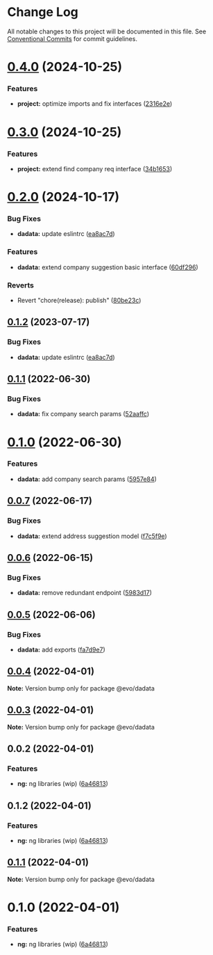 # Change Log

All notable changes to this project will be documented in this file.
See [Conventional Commits](https://conventionalcommits.org) for commit guidelines.

# [0.4.0](https://github.com/evotor/evo-frontend/compare/@evo/dadata@0.3.0...@evo/dadata@0.4.0) (2024-10-25)


### Features

* **project:** optimize imports and fix interfaces ([2316e2e](https://github.com/evotor/evo-frontend/commit/2316e2e0e16161a87d2b11f69c5e35ff09f51ef4))





# [0.3.0](https://github.com/evotor/evo-frontend/compare/@evo/dadata@0.2.0...@evo/dadata@0.3.0) (2024-10-25)


### Features

* **project:** extend find company req interface ([34b1653](https://github.com/evotor/evo-frontend/commit/34b1653fd2bf6b6e6b1352f819e29e856ed4cb5c))





# [0.2.0](https://github.com/evotor/evo-frontend/compare/@evo/dadata@0.1.1...@evo/dadata@0.2.0) (2024-10-17)


### Bug Fixes

* **dadata:** update eslintrc ([ea8ac7d](https://github.com/evotor/evo-frontend/commit/ea8ac7d4e62a22817f19213d6167dcc38ef4540b))


### Features

* **dadata:** extend company suggestion basic interface ([60df296](https://github.com/evotor/evo-frontend/commit/60df296e8e2fbe54caea727f9a108d1c3c835d39))


### Reverts

* Revert "chore(release): publish" ([80be23c](https://github.com/evotor/evo-frontend/commit/80be23c2468c7bc162990096a096930319b240db))





## [0.1.2](https://github.com/evotor/evo-frontend/compare/@evo/dadata@0.1.1...@evo/dadata@0.1.2) (2023-07-17)


### Bug Fixes

* **dadata:** update eslintrc ([ea8ac7d](https://github.com/evotor/evo-frontend/commit/ea8ac7d4e62a22817f19213d6167dcc38ef4540b))





## [0.1.1](https://github.com/evotor/evo-frontend/compare/@evo/dadata@0.1.0...@evo/dadata@0.1.1) (2022-06-30)


### Bug Fixes

* **dadata:** fix company search params ([52aaffc](https://github.com/evotor/evo-frontend/commit/52aaffc92c2eb297e9ce51c151dcb5bbdea39d7f))





# [0.1.0](https://github.com/evotor/evo-frontend/compare/@evo/dadata@0.0.7...@evo/dadata@0.1.0) (2022-06-30)


### Features

* **dadata:** add company search params ([5957e84](https://github.com/evotor/evo-frontend/commit/5957e84fa0e9236698d716f0ebf32cd35e871d14))





## [0.0.7](https://github.com/evotor/evo-frontend/compare/@evo/dadata@0.0.6...@evo/dadata@0.0.7) (2022-06-17)


### Bug Fixes

* **dadata:** extend address suggestion model ([f7c5f9e](https://github.com/evotor/evo-frontend/commit/f7c5f9efe1c56fe80a1ca8ecd33032e9efbb1a77))





## [0.0.6](https://github.com/evotor/evo-frontend/compare/@evo/dadata@0.0.5...@evo/dadata@0.0.6) (2022-06-15)


### Bug Fixes

* **dadata:** remove redundant endpoint ([5983d17](https://github.com/evotor/evo-frontend/commit/5983d17b4d90811567b6c3bad14d0e29b8d011a2))





## [0.0.5](https://github.com/evotor/evo-frontend/compare/@evo/dadata@0.0.4...@evo/dadata@0.0.5) (2022-06-06)


### Bug Fixes

* **dadata:** add exports ([fa7d9e7](https://github.com/evotor/evo-frontend/commit/fa7d9e78bcaa42f0ac418fd84d25098d75ee3ca6))





## [0.0.4](https://github.com/evotor/evo-frontend/compare/@evo/dadata@0.0.3...@evo/dadata@0.0.4) (2022-04-01)

**Note:** Version bump only for package @evo/dadata





## [0.0.3](https://github.com/evotor/evo-frontend/compare/@evo/dadata@0.0.2...@evo/dadata@0.0.3) (2022-04-01)

**Note:** Version bump only for package @evo/dadata





## 0.0.2 (2022-04-01)


### Features

* **ng:** ng libraries (wip) ([6a46813](https://github.com/evotor/evo-frontend/commit/6a4681319e929ff48bab235d24dda70d7a333dca))





## 0.1.2 (2022-04-01)


### Features

* **ng:** ng libraries (wip) ([6a46813](https://github.com/evotor/evo-frontend/commit/6a4681319e929ff48bab235d24dda70d7a333dca))





## [0.1.1](https://github.com/evotor/evo-frontend/compare/@evo/dadata@0.1.0...@evo/dadata@0.1.1) (2022-04-01)

**Note:** Version bump only for package @evo/dadata





# 0.1.0 (2022-04-01)


### Features

* **ng:** ng libraries (wip) ([6a46813](https://github.com/evotor/evo-frontend/commit/6a4681319e929ff48bab235d24dda70d7a333dca))
